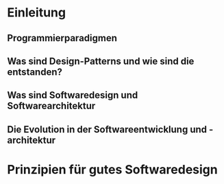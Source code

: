 # Einleitung

## Programmierparadigmen


## Was sind Design-Patterns und wie sind die entstanden?

## Was sind Softwaredesign und Softwarearchitektur

## Die Evolution in der Softwareentwicklung und -architektur
# Prinzipien für gutes Softwaredesign
